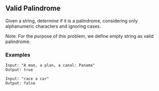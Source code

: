 ## Valid Palindrome

Given a string, determine if it is a palindrome, considering only alphanumeric characters and ignoring cases.

Note: For the purpose of this problem, we define empty string as valid palindrome.

### Examples
```
Input: "A man, a plan, a canal: Panama"
Output: true
```

```
Input: "race a car"
Output: false
```